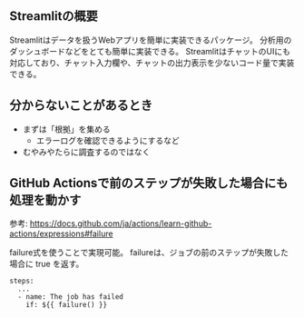 ## Streamlitの概要

Streamlitはデータを扱うWebアプリを簡単に実装できるパッケージ。
分析用のダッシュボードなどをとても簡単に実装できる。
StreamlitはチャットのUIにも対応しており、チャット入力欄や、チャットの出力表示を少ないコード量で実装できる。

## 分からないことがあるとき

- まずは「根拠」を集める
    - エラーログを確認できるようにするなど
- むやみやたらに調査するのではなく

## GitHub Actionsで前のステップが失敗した場合にも処理を動かす

参考: https://docs.github.com/ja/actions/learn-github-actions/expressions#failure

failure式を使うことで実現可能。
failureは、ジョブの前のステップが失敗した場合に true を返す。

```
steps:
  ...
  - name: The job has failed
    if: ${{ failure() }}
```
